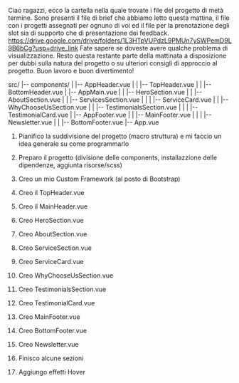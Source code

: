 <!-----------------------
    CONSEGNA ESERCIZIO
------------------------>

Ciao ragazzi, ecco la cartella nella quale trovate i file del progetto di metà termine. Sono presenti il file di brief che abbiamo letto questa mattina, il file con i progetti assegnati per ognuno di voi ed il file per la prenotazione degli slot sia di supporto che di presentazione dei feedback. https://drive.google.com/drive/folders/1L3HTpVUPdzL9PMUn7ySWPemD9L9B6bCg?usp=drive_link
Fate sapere se doveste avere qualche problema di visualizzazione.
Resto questa restante parte della mattinata a disposizione per dubbi sulla natura del progetto o su ulteriori consigli di approccio al progetto.
Buon lavoro e buon divertimento!

<!--------------------------
    SUDDIVISIONE PROGETTO
--------------------------->

src/
|-- components/
| |-- AppHeader.vue
| | |-- TopHeader.vue
| | |-- BottomHeader.vue
| |-- AppMain.vue
| | |-- HeroSection.vue
| | |-- AboutSection.vue
| | |-- ServicesSection.vue
| | | |-- ServiceCard.vue
| | |-- WhyChooseUsSection.vue
| | |-- TestimonialsSection.vue
| | | |--TestimonialCard.vue
| |-- AppFooter.vue
| | |-- MainFooter.vue
| | | |-- Newsletter.vue
| | |-- BottomFooter.vue
|-- App.vue

<!--------------------------
        FASI LAVORO
--------------------------->

1.  Pianifico la suddivisione del progetto (macro struttura) e mi faccio un idea generale su come programmarlo

2.  Preparo il progetto (divisione delle components, installazzione delle dipendenze, aggiunta risorse/scss)

3.  Creo un mio Custom Framework (al posto di Bootstrap)

4.  Creo il TopHeader.vue
5.  Creo il MainHeader.vue

6.  Creo HeroSection.vue
7.  Creo AboutSection.vue

8.  Creo ServiceSection.vue
9.  Creo ServiceCard.vue

10. Creo WhyChooseUsSection.vue

11. Creo TestimonialsSection.vue
12. Creo TestimonialCard.vue

13. Creo MainFooter.vue

14. Creo BottomFooter.vue
15. Creo Newsletter.vue

16. Finisco alcune sezioni

17. Aggiungo effetti Hover

<!-- Da completare -->
